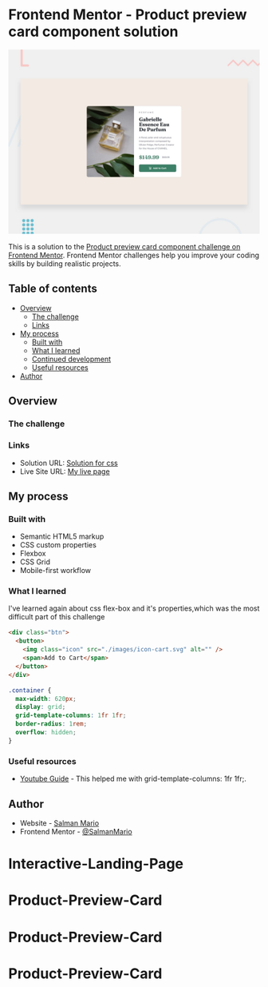 # Frontend Mentor - Product preview card component solution

![Design preview for the Interactive rating component coding challenge](./design/desktop-preview.jpg)

This is a solution to the [Product preview card component challenge on Frontend Mentor](https://www.frontendmentor.io/challenges/product-preview-card-component-GO7UmttRfa). Frontend Mentor challenges help you improve your coding skills by building realistic projects.

## Table of contents

- [Overview](#overview)
  - [The challenge](#the-challenge)
  - [Links](#links)
- [My process](#my-process)
  - [Built with](#built-with)
  - [What I learned](#what-i-learned)
  - [Continued development](#continued-development)
  - [Useful resources](#useful-resources)
- [Author](#author)

## Overview

### The challenge

### Links

- Solution URL: [Solution for css](https://www.youtube.com/watch?v=9aDqk7jUMZQ&t=0s&ab_channel=MrCoder)
- Live Site URL: [My live page](https://salmanmario.github.io/Product-Preview-Card/)

## My process

### Built with

- Semantic HTML5 markup
- CSS custom properties
- Flexbox
- CSS Grid
- Mobile-first workflow

### What I learned

I've learned again about css flex-box and it's properties,which was the most difficult part of this challenge

```html
<div class="btn">
  <button>
    <img class="icon" src="./images/icon-cart.svg" alt="" />
    <span>Add to Cart</span>
  </button>
</div>
```

```css
.container {
  max-width: 620px;
  display: grid;
  grid-template-columns: 1fr 1fr;
  border-radius: 1rem;
  overflow: hidden;
}
```

### Useful resources

- [Youtube Guide](https://www.youtube.com/watch?v=9aDqk7jUMZQ&t=0s&ab_channel=MrCoder) - This helped me with grid-template-columns: 1fr 1fr;.

## Author

- Website - [Salman Mario](https://salmanmario.github.io/Interactive-Landing-Page/)
- Frontend Mentor - [@SalmanMario](https://www.frontendmentor.io/profile/SalmanMario)

# Interactive-Landing-Page
# Product-Preview-Card
# Product-Preview-Card
# Product-Preview-Card

